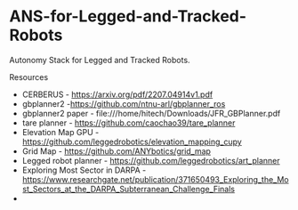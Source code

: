 # ANS-for-Legged-and-Tracked-Robots
Autonomy Stack for Legged and Tracked Robots.

Resources 
- CERBERUS - https://arxiv.org/pdf/2207.04914v1.pdf
- gbplanner2 -https://github.com/ntnu-arl/gbplanner_ros
- gbplanner2 paper - file:///home/hitech/Downloads/JFR_GBPlanner.pdf
- tare planner - https://github.com/caochao39/tare_planner
- Elevation Map GPU - https://github.com/leggedrobotics/elevation_mapping_cupy
- Grid Map - https://github.com/ANYbotics/grid_map
- Legged robot planner - https://github.com/leggedrobotics/art_planner
- Exploring Most Sector in DARPA - https://www.researchgate.net/publication/371650493_Exploring_the_Most_Sectors_at_the_DARPA_Subterranean_Challenge_Finals
- 

